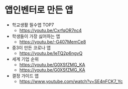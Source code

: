 # 앱인벤터로 만든 앱
* 학교생활 필수앱 TOP7
  * https://youtu.be/CxrfqOR7nc4
* 학생들이 가장 싫어하는 앱
  * https://youtu.be/-G407MemCe8 
* 중3이 만든 코로나 앱
  * https://youtu.be/IeTQ2p6ngvQ
* 세계 기업 순위
  * https://youtu.be/G0XSfZMG_KA
  * https://youtu.be/G0XSfZMG_KA  
* 결정 가이드 앱
  * https://www.youtube.com/watch?v=SE4nFCK7_Yc
